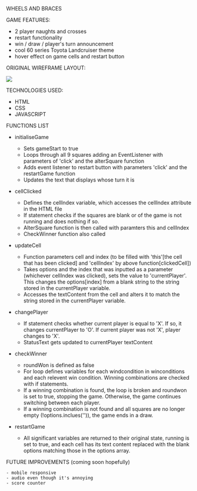 
WHEELS AND BRACES

GAME FEATURES: 

- 2 player naughts and crosses 
- restart functionality
- win / draw / player's turn announcement
- cool 60 series Toyota Landcruiser theme
- hover effect on game cells and restart button

ORIGINAL WIREFRAME LAYOUT: 


![](https://file%2B.vscode-resource.vscode-cdn.net/Users/Tr/Documents/General%20Assembly/tictactoe/images/WireFrame.png?version%3D1664146932812)

TECHNOLOGIES USED: 

- HTML
- CSS
- JAVASCRIPT

FUNCTIONS LIST

- initialiseGame
    - Sets gameStart to true
    - Loops through all 9 squares adding an EventListener with parameters of 'click' and the alterSquare function
    - Adds event listener to restart button with parameters 'click' and the restartGame function
    - Updates the text that displays whose turn it is

- cellClicked
    - Defines the cellIndex variable, which accesses the cellIndex attribute in the HTML file
    - If statement checks if the squares are blank or of the game is not running and does nothing if so. 
    - AlterSquare function is then called with paramters this and cellIndex
    - CheckWinner function also called

- updateCell
    - Function parameters cell and index (to be filled with 'this'[the cell that has been clicked] and 'cellIndex' by above function[clickedCell])
    - Takes options and the index that was inputted as a parameter (whichever cellIndex was clicked), sets the value to 'currentPlayer'. This changes the options[index] from a blank string to the string stored in the currentPlayer variable.
    - Accesses the textContent from the cell and alters it to match the string stored in the currentPlayer variable.

- changePlayer
    - If statement checks whether current player is equal to 'X'. If so, it changes currentPlayer to 'O'. If current player was not 'X', player changes to 'X'.
    - StatusText gets updated to currentPlayer textContent

- checkWinner
    - roundWon is defined as false
    - For loop defines variables for each windcondition in winconditions and each relevent win condition. Winning combinations are checked with if statements. 
    - If a winning combination is found, the loop is broken and roundwon is set to true, stopping the game. Otherwise, the game continues switching between each player.
    - If a winning combination is not found and all squares are no longer empty (!options.inclues('')), the game ends in a draw.

- restartGame
    - All significant variables are returned to their original state, running is set to true, and each cell has its text content replaced with the blank options matching those in the options array.

FUTURE IMPROVEMENTS (coming soon hopefully)

    - mobile responsive
    - audio even though it's annoying
    - score counter